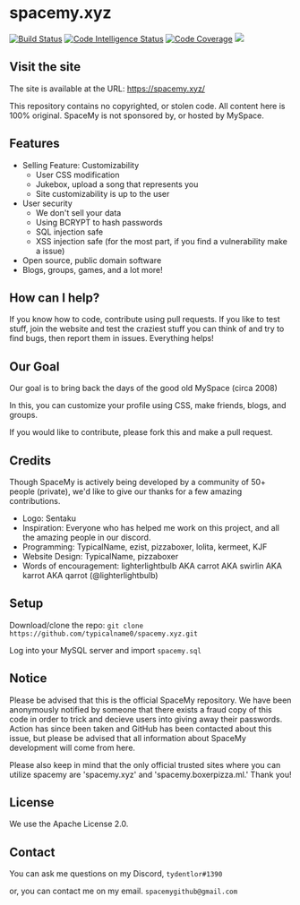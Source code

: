 # spacemy.xyz
[![Build Status](https://scrutinizer-ci.com/g/typicalname0/spacemy.xyz/badges/build.png?b=master)](https://scrutinizer-ci.com/g/typicalname0/spacemy.xyz/build-status/master)
[![Code Intelligence Status](https://scrutinizer-ci.com/g/typicalname0/spacemy.xyz/badges/code-intelligence.svg?b=master)](https://scrutinizer-ci.com/code-intelligence)
[![Code Coverage](https://scrutinizer-ci.com/g/typicalname0/spacemy.xyz/badges/coverage.png?b=master)](https://scrutinizer-ci.com/g/typicalname0/spacemy.xyz/?branch=master)
![](https://img.shields.io/github/license/Wirecloud/markdown-editor-widget.svg)
## Visit the site
The site is available at the URL: https://spacemy.xyz/

This repository contains no copyrighted, or stolen code. All content here is 100% original. SpaceMy is not sponsored by, or hosted by MySpace.

## Features
- Selling Feature: Customizability
    - User CSS modification
    - Jukebox, upload a song that represents you
    - Site customizability is up to the user
- User security
    - We don't sell your data
    - Using BCRYPT to hash passwords
    - SQL injection safe
    - XSS injection safe (for the most part, if you find a vulnerability make a issue)
- Open source, public domain software
- Blogs, groups, games, and a lot more!

## How can I help?
If you know how to code, contribute using pull requests. If you like to test stuff, join the website and test the craziest stuff you can think of and try to find bugs, then report them in issues. Everything helps!

## Our Goal
Our goal is to bring back the days of the good old MySpace (circa 2008)

In this, you can customize your profile using CSS, make friends, blogs, and groups.

If you would like to contribute, please fork this and make a pull request.
## Credits
Though SpaceMy is actively being developed by a community of 50+ people (private), we'd like to give our thanks for a few amazing contributions.

- Logo: Sentaku
- Inspiration: Everyone who has helped me work on this project, and all the amazing people in our discord.
- Programming: TypicalName, ezist, pizzaboxer, lolita, kermeet, KJF
- Website Design: TypicalName, pizzaboxer
- Words of encouragement:  lighterlightbulb AKA carrot AKA swirlin AKA karrot AKA qarrot (@lighterlightbulb)

## Setup
Download/clone the repo: ``git clone https://github.com/typicalname0/spacemy.xyz.git``

Log into your MySQL server and import ``spacemy.sql``

## Notice
Please be advised that this is the official SpaceMy repository. We have been anonymously notified by someone that there exists a fraud copy of this code in order to trick and decieve users into giving away their passwords. Action has since been taken and GitHub has been contacted about this issue, but please be advised that all information about SpaceMy development will come from here.


Please also keep in mind that the only official trusted sites where you can utilize spacemy are 'spacemy.xyz' and 'spacemy.boxerpizza.ml.' Thank you!

## License
We use the Apache License 2.0.

## Contact
You can ask me questions on my Discord, ``tydentlor#1390``

or, you can contact me on my email. ``spacemygithub@gmail.com``
